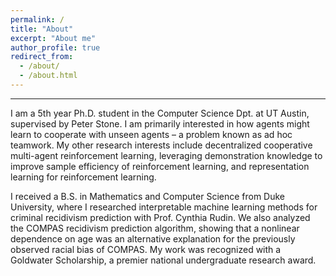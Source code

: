 ```yaml
---
permalink: /
title: "About"
excerpt: "About me"
author_profile: true
redirect_from: 
  - /about/
  - /about.html
---
```


------

I am a 5th year Ph.D. student in the Computer Science Dpt. at UT Austin, supervised by Peter Stone. I am primarily interested in how agents might learn to cooperate with unseen agents – a problem known as ad hoc teamwork. My other research interests include decentralized cooperative multi-agent reinforcement learning, leveraging demonstration knowledge to improve sample efficiency of reinforcement learning, and representation learning for reinforcement learning. 

I received a B.S. in Mathematics and Computer Science from Duke University, where I researched interpretable machine learning methods for criminal recidivism prediction with Prof. Cynthia Rudin. We also analyzed the COMPAS recidivism prediction algorithm, showing that a nonlinear dependence on age was an alternative explanation for the previously observed racial bias of COMPAS. My work was recognized with a Goldwater Scholarship, a premier national undergraduate research award.